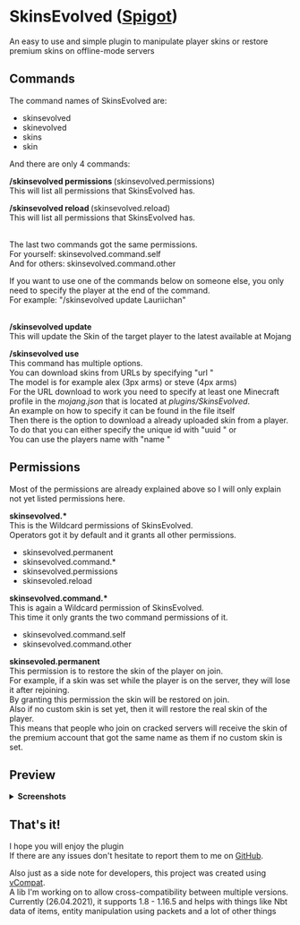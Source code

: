 # SkinsEvolved ([Spigot](https://www.spigotmc.org/resources/91756/))
  
An easy to use and simple plugin to manipulate player skins 
or restore premium skins on offline-mode servers


## Commands

The command names of SkinsEvolved are:
- skinsevolved
- skinevolved
- skins
- skin

And there are only 4 commands:

<B>/skinsevolved permissions </B>(skinsevolved.permissions)<br>
This will list all permissions that SkinsEvolved has.

<B>/skinsevolved reload </B>(skinsevolved.reload)<br>
This will list all permissions that SkinsEvolved has.<br><br>

The last two commands got the same permissions.<br>
For yourself: skinsevolved.command.self<br>
And for others: skinsevolved.command.other<br>

If you want to use one of the commands below on someone else, you only need to specify the player at the end of the command.<br>
For example: "/skinsevolved update Lauriichan"<br><br>

<B>/skinsevolved update</B><br>
This will update the Skin of the target player to the latest available at Mojang

<B>/skinsevolved use</B><br>
This command has multiple options.<br>
You can download skins from URLs by specifying "url <URL> <Model>"<br>
The model is for example alex (3px arms) or steve (4px arms)<br>
For the URL download to work you need to specify at least one Minecraft profile in the <i>mojang.json</i> that is located at <i>plugins/SkinsEvolved</i>.<br>
An example on how to specify it can be found in the file itself<br>
Then there is the option to download a already uploaded skin from a player.<br>
To do that you can either specify the unique id with "uuid <UniqueId>" or<br>
You can use the players name with "name <PlayerName>"<br>

## Permissions

Most of the permissions are already explained above so I will only explain not yet listed permissions here.

<B>skinsevolved.*</B><br>
This is the Wildcard permissions of SkinsEvolved.<br>
Operators got it by default and it grants all other permissions.
- skinsevolved.permanent
- skinsevolved.command.*
- skinsevolved.permissions
- skinsevoled.reload

<B>skinsevolved.command.*</B><br>
This is again a Wildcard permission of SkinsEvolved.<br>
This time it only grants the two command permissions of it.
- skinsevolved.command.self
- skinsevolved.command.other

<B>skinsevoled.permanent</B><br>
This permission is to restore the skin of the player on join.<br>
For example, if a skin was set while the player is on the server, they will lose it after rejoining.<br>
By granting this permission the skin will be restored on join.<br>
Also if no custom skin is set yet, then it will restore the real skin of the player.<br>
This means that people who join on cracked servers will receive the skin of the premium account that got the same name as them if no custom skin is set.

## Preview

<details>
  <summary><strong>Screenshots</strong></summary>
  <img src="images/PreviewName.png">
  <img src="images/PreviewUUID.png">
  <img src="images/PreviewUrl.png">
</details>


## That's it!

I hope you will enjoy the plugin<br>
If there are any issues don't hesitate to report them to me on [GitHub](https://github.com/Lauriichan/SkinsEvolved/issues).

Also just as a side note for developers, this project was created using [vCompat](https://github.com/SourceWriters/vCompat).<br>
A lib I'm working on to allow cross-compatibility between multiple versions.<br>
Currently (26.04.2021), it supports 1.8 - 1.16.5 and helps with things like Nbt data of items, entity manipulation using packets and a lot of other things
